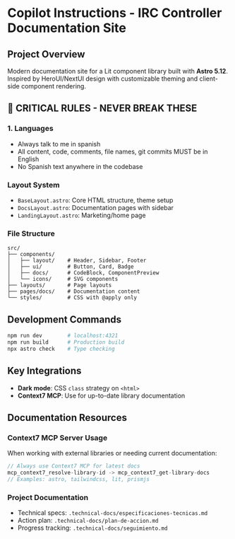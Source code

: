 # Copilot Instructions - IRC Controller Documentation Site

## Project Overview
Modern documentation site for a Lit component library built with **Astro 5.12**. Inspired by HeroUI/NextUI design with customizable theming and client-side component rendering.

## 🚫 CRITICAL RULES - NEVER BREAK THESE

### 1. Languages
- Always talk to me in spanish
- All content, code, comments, file names, git commits MUST be in English
- No Spanish text anywhere in the codebase  

### Layout System
- `BaseLayout.astro`: Core HTML structure, theme setup
- `DocsLayout.astro`: Documentation pages with sidebar
- `LandingLayout.astro`: Marketing/home page

### File Structure
```
src/
├── components/
│   ├── layout/    # Header, Sidebar, Footer
│   ├── ui/        # Button, Card, Badge
│   ├── docs/      # CodeBlock, ComponentPreview
│   └── icons/     # SVG components
├── layouts/       # Page layouts
├── pages/docs/    # Documentation content
└── styles/        # CSS with @apply only
```

## Development Commands
```bash
npm run dev        # localhost:4321
npm run build      # Production build
npx astro check    # Type checking
```

## Key Integrations
- **Dark mode**: CSS `class` strategy on `<html>`
- **Context7 MCP**: Use for up-to-date library documentation

## Documentation Resources

### Context7 MCP Server Usage
When working with external libraries or needing current documentation:
```typescript
// Always use Context7 MCP for latest docs
mcp_context7_resolve-library-id -> mcp_context7_get-library-docs
// Examples: astro, tailwindcss, lit, prismjs
```

### Project Documentation
- Technical specs: `.technical-docs/especificaciones-tecnicas.md`
- Action plan: `.technical-docs/plan-de-accion.md`
- Progress tracking: `.technical-docs/seguimiento.md`
